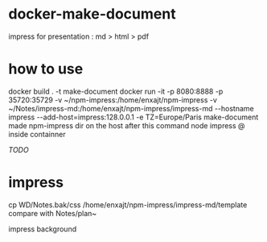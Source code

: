 # docker-make-document
impress for presentation : md > html > pdf

# how to use
docker build . -t make-document
docker run -it -p 8080:8888 -p 35720:35729 -v ~/npm-impress:/home/enxajt/npm-impress -v ~/Notes/impress-md:/home/enxajt/npm-impress/impress-md --hostname impress --add-host=impress:128.0.0.1 -e TZ=Europe/Paris make-document
made npm-impress dir on the host after this command
node impress @ inside containner

*TODO*
# impress
cp WD/Notes.bak/css /home/enxajt/npm-impress/impress-md/template
compare with Notes/plan~

impress background

